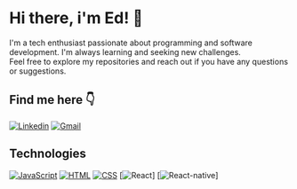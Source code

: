 
# Hi there, i'm Ed! 👋
I'm a tech enthusiast passionate about programming and software development. I'm always learning and seeking new challenges.  
Feel free to explore my repositories and reach out if you have any questions or suggestions.
## Find me here 👇
[![Linkedin](https://img.shields.io/badge/LinkedIn-0077B5?style=for-the-badge&logo=linkedin&logoColor=white)](https://www.linkedin.com/in/developeredd/)
[![Gmail](https://img.shields.io/badge/Gmail-D14836?style=for-the-badge&logo=gmail&logoColor=white)](mailto:contactdev.edd@gmail.com)

## Technologies
[![JavaScript](https://img.shields.io/badge/JavaScript-F7DF1E?style=for-the-badge&logo=javascript&logoColor=black)](https://developer.mozilla.org/en-US/docs/Web/JavaScript)
[![HTML](https://img.shields.io/badge/HTML5-E34F26?style=for-the-badge&logo=html5&logoColor=white)](https://developer.mozilla.org/en-US/docs/Web/HTML)
[![CSS](https://img.shields.io/badge/CSS3-1572B6?style=for-the-badge&logo=css3&logoColor=white)](https://developer.mozilla.org/en-US/docs/Web/CSS)
[![React](https://img.shields.io/badge/React-20232A?style=for-the-badge&logo=react&logoColor=61DAFB)]
[![React-native](https://img.shields.io/badge/React_Native-20232A?style=for-the-badge&logo=react&logoColor=61DAFB)]


